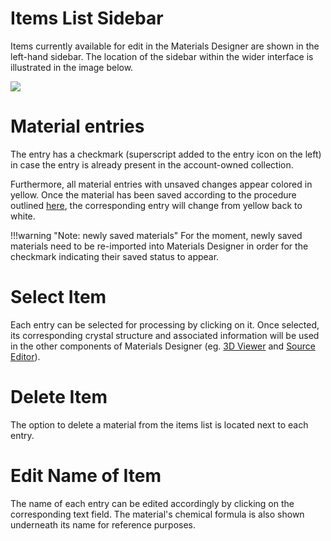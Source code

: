 # Items List Sidebar

Items currently available for edit in the Materials Designer are shown in the left-hand sidebar. The location of the sidebar within the wider interface is illustrated in the image below.

<img src="/images/sidebar-list-items.png"/>

# Material entries

The entry has a checkmark <i class="zmdi zmdi-check zmdi-hc-border"></i> (superscript added to the entry icon on the left) in case the entry is already present in the account-owned collection.

Furthermore, all material entries with unsaved changes appear colored in yellow. Once the material has been saved according to the procedure outlined [here](header-menu/input-output/save.md), the corresponding entry will change from yellow back to white.

!!!warning "Note: newly saved materials"
    For the moment, newly saved materials need to be re-imported into Materials Designer in order for the checkmark indicating their saved status to appear.

# Select Item

Each entry can be selected for processing by clicking on it. Once selected, its corresponding crystal structure and associated information will be used in the other components of Materials Designer (eg. [3D Viewer](/materials-designer/3d-editor.md) and [Source Editor](/materials-designer/source-editor.md)).

# Delete Item

The option to delete <i class="zmdi zmdi-delete zmdi-hc-border"></i> a material from the items list is located next to each entry. 

# Edit Name of Item

The name of each entry can be edited accordingly by clicking on the corresponding text field. The material's chemical formula is also shown underneath its name for reference purposes. 
